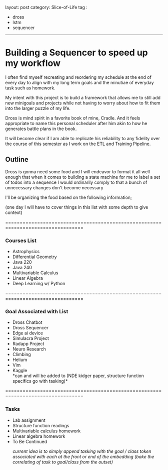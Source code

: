 layout: post
category: Slice-of-Life
tag :
  - dross
  - lstm
  - sequencer
---

# Building a Sequencer to speed up my workflow

I often find myself recreating and reordering my schedule at the end of every
day to align with my long term goals and the minutiae of everyday task such as
homework.

My intent with this project is to build a framework that allows me to still
add new minigoals and projects while not having to worry about how to fit them
into the larger puzzle of my life.

Dross is mind spirit in a favorite book of mine, Cradle. And it feels appropriate
to name this personal scheduler after him akin to how he generates battle plans
in the book.

It will become clear if I am able to replicate his reliability to any fidelity 
over the course of this semester as I work on the ETL and Training Pipeline.

## Outline ##

Dross is gonna need some food and I will endeavor to format it all well enough
that when it comes to building a state machine for me to label a set of todos
into a sequence I would ordinarily comply to that a bunch of unnecessary changes
don't become necessary

I'll be organizing the food based on the following information;

(one day I will have to cover things in this list with some depth to give context)

=================================================================================

### Courses List ###
<ul>
<li>Astrophysics</li>
<li>Differential Geometry</li>
<li>Java 220</li>
<li>Java 240</li>
<li>Multivariable Calculus</li>
<li>Linear Algebra</li>
<li>Deep Learning w/ Python</li>
</ul>

=================================================================================

### Goal Associated with List ###
<ul>
<li>Dross Chatbot</li>
<li>Dross Sequencer</li>
<li>Edge ai device</li>
<li>Simulacra Project</li>
<li>Radapp Project</li>
<li>Neuro Research</li>
<li>Climbing</li>
<li>Helium</li>
<li>Vim</li>
<li>Kaggle</li>
*can and will be added to (NDE kidger paper, structure function specifics go with tasking)* 
</ul>

=================================================================================

### Tasks ###
<ul>
<li>Lab assignment</li>
<li>Structure function readings</li>
<li>Multivariable calculus homework</li>
<li>Linear algebra homework</li>
<li>To Be Continued</li> 

*current idea is to simply append tasking with the goal / class token associated with each at the front or end of the embedding (bake the correlating of task to goal/class from the outset)* 
</ul>

